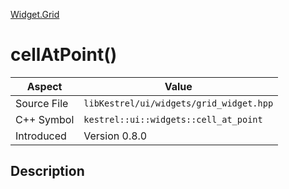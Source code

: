 [Widget.Grid](index)
# cellAtPoint()
| Aspect | Value |
| --- | --- |
| Source File | `libKestrel/ui/widgets/grid_widget.hpp` |
| C++ Symbol | `kestrel::ui::widgets::cell_at_point` |
| Introduced | Version 0.8.0 |
## Description

